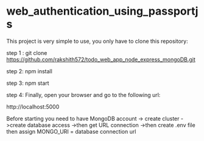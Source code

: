 # web_authentication_using_passportjs
This project is very simple to use, you only have to clone this repository:

step 1 : git clone https://github.com/rakshith572/todo_web_app_node_express_mongoDB.git

step 2: npm install

step 3: npm start

step 4: Finally, open your browser and go to the following url:

http://localhost:5000

Before starting you need to have MongoDB account -> create cluster ->create database access ->then get URL connection ->then create .env file then assign MONGO_URI = database connection url
